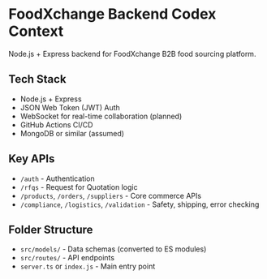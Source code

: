# FoodXchange Backend Codex Context

Node.js + Express backend for FoodXchange B2B food sourcing platform.

## Tech Stack
- Node.js + Express
- JSON Web Token (JWT) Auth
- WebSocket for real-time collaboration (planned)
- GitHub Actions CI/CD
- MongoDB or similar (assumed)

## Key APIs
- `/auth` - Authentication
- `/rfqs` - Request for Quotation logic
- `/products`, `/orders`, `/suppliers` - Core commerce APIs
- `/compliance`, `/logistics`, `/validation` - Safety, shipping, error checking

## Folder Structure
- `src/models/` - Data schemas (converted to ES modules)
- `src/routes/` - API endpoints
- `server.ts` or `index.js` - Main entry point
